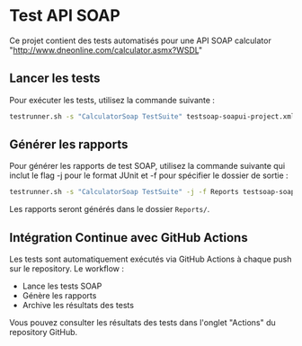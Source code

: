# Test API SOAP

Ce projet contient des tests automatisés pour une API SOAP calculator 
"http://www.dneonline.com/calculator.asmx?WSDL"




## Lancer les tests

Pour exécuter les tests, utilisez la commande suivante :

```bash
testrunner.sh -s "CalculatorSoap TestSuite" testsoap-soapui-project.xml 
```
## Générer les rapports

Pour générer les rapports de test SOAP, utilisez la commande suivante qui inclut le flag -j pour le format JUnit et -f pour spécifier le dossier de sortie :

```bash
testrunner.sh -s "CalculatorSoap TestSuite" -j -f Reports testsoap-soapui-project.xml 
```

Les rapports seront générés dans le dossier `Reports/`.

## Intégration Continue avec GitHub Actions

Les tests sont automatiquement exécutés via GitHub Actions à chaque push sur le repository. Le workflow :

- Lance les tests SOAP
- Génère les rapports
- Archive les résultats des tests

Vous pouvez consulter les résultats des tests dans l'onglet "Actions" du repository GitHub.
